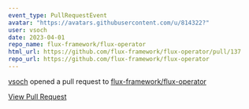```yaml
---
event_type: PullRequestEvent
avatar: "https://avatars.githubusercontent.com/u/814322?"
user: vsoch
date: 2023-04-01
repo_name: flux-framework/flux-operator
html_url: https://github.com/flux-framework/flux-operator/pull/137
repo_url: https://github.com/flux-framework/flux-operator
---
```


<a href='https://github.com/vsoch' target='_blank'>vsoch</a> opened a pull request to <a href='https://github.com/flux-framework/flux-operator' target='_blank'>flux-framework/flux-operator</a>

<a href='https://github.com/flux-framework/flux-operator/pull/137' target='_blank'>View Pull Request</a>